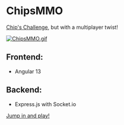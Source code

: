 # ChipsMMO
[Chip's Challenge,](https://en.wikipedia.org/wiki/Chip%27s_Challenge) but with a multiplayer twist!

[![ChipsMMO.gif](https://i.postimg.cc/hPtyywLT/ChipsMMO.gif)](https://postimg.cc/7bjnbKQZ)

## Frontend:
* Angular 13
## Backend:
* Express.js with Socket.io

[Jump in and play!](https://www.chipsmmo.cc/)
